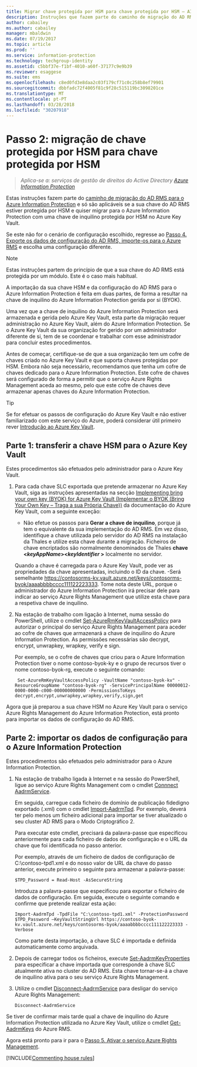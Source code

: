 ```yaml
---
title: Migrar chave protegida por HSM para chave protegida por HSM – AIP
description: Instruções que fazem parte do caminho de migração do AD RMS para o Azure Information Protection e só são aplicáveis se a sua chave do AD RMS estiver protegida por HSM e quiser migrar para o Azure Information Protection com uma chave de inquilino protegida por HSM no Azure Key Vault.
author: cabailey
ms.author: cabailey
manager: mbaldwin
ms.date: 07/19/2017
ms.topic: article
ms.prod: ''
ms.service: information-protection
ms.technology: techgroup-identity
ms.assetid: c5bbf37e-f1bf-4010-a60f-37177c9e9b39
ms.reviewer: esaggese
ms.suite: ems
ms.openlocfilehash: c8ed0fd3e8daa2c03f179cf71c0c258b8ef79901
ms.sourcegitcommit: dbbfadc72f4005f81c9f28c515119bc3098201ce
ms.translationtype: MT
ms.contentlocale: pt-PT
ms.lasthandoff: 03/28/2018
ms.locfileid: "30207918"
---
```

# <a name="step-2-hsm-protected-key-to-hsm-protected-key-migration"></a>Passo 2: migração de chave protegida por HSM para chave protegida por HSM

>*Aplica-se a: serviços de gestão de direitos do Active Directory [Azure Information Protection](https://azure.microsoft.com/pricing/details/information-protection)*


Estas instruções fazem parte do [caminho de migração do AD RMS para o Azure Information Protection](migrate-from-ad-rms-to-azure-rms.md) e só são aplicáveis se a sua chave do AD RMS estiver protegida por HSM e quiser migrar para o Azure Information Protection com uma chave de inquilino protegida por HSM no Azure Key Vault. 

Se este não for o cenário de configuração escolhido, regresse ao [Passo 4. Exporte os dados de configuração do AD RMS, importe-os para o Azure RMS](migrate-from-ad-rms-phase2.md#step-4-export-configuration-data-from-ad-rms-and-import-it-to-azure-information-protection) e escolha uma configuração diferente.

> [!NOTE]
> Estas instruções partem do princípio de que a sua chave do AD RMS está protegida por um módulo. Este é o caso mais habitual. 

A importação da sua chave HSM e da configuração do AD RMS para o Azure Information Protection é feita em duas partes, de forma a resultar na chave de inquilino do Azure Information Protection gerida por si (BYOK).

Uma vez que a chave de inquilino do Azure Information Protection será armazenada e gerida pelo Azure Key Vault, esta parte da migração requer administração no Azure Key Vault, além do Azure Information Protection. Se o Azure Key Vault da sua organização for gerido por um administrador diferente de si, tem de se coordenar e trabalhar com esse administrador para concluir estes procedimentos.

Antes de começar, certifique-se de que a sua organização tem um cofre de chaves criado no Azure Key Vault e que suporta chaves protegidas por HSM. Embora não seja necessário, recomendamos que tenha um cofre de chaves dedicado para o Azure Information Protection. Este cofre de chaves será configurado de forma a permitir que o serviço Azure Rights Management aceda ao mesmo, pelo que este cofre de chaves deve armazenar apenas chaves do Azure Information Protection.


> [!TIP]
> Se for efetuar os passos de configuração do Azure Key Vault e não estiver familiarizado com este serviço do Azure, poderá considerar útil primeiro rever [Introdução ao Azure Key Vault](https://azure.microsoft.com/documentation/articles/key-vault-get-started/). 


## <a name="part-1-transfer-your-hsm-key-to-azure-key-vault"></a>Parte 1: transferir a chave HSM para o Azure Key Vault

Estes procedimentos são efetuados pelo administrador para o Azure Key Vault.

1. Para cada chave SLC exportada que pretende armazenar no Azure Key Vault, siga as instruções apresentadas na secção [Implementing bring your own key (BYOK) for Azure Key Vault (Implementar o BYOK (Bring Your Own Key – Traga a sua Própria Chave))](https://azure.microsoft.com/documentation/articles/key-vault-hsm-protected-keys/#implementing-bring-your-own-key-byok-for-azurekey-vault) da documentação do Azure Key Vault, com a seguinte exceção:

    - Não efetue os passos para **Gerar a chave de inquilino**, porque já tem o equivalente da sua implementação do AD RMS. Em vez disso, identifique a chave utilizada pelo servidor do AD RMS na instalação da Thales e utilize esta chave durante a migração. Ficheiros de chave encriptados são normalmente denominados de Thales **chave <*keyAppName*><*keyIdentifier* >**  localmente no servidor.

    Quando a chave é carregada para o Azure Key Vault, pode ver as propriedades da chave apresentadas, incluindo o ID da chave. -Será semelhante https://contosorms-kv.vault.azure.net/keys/contosorms-byok/aaaabbbbcccc111122223333. Tome nota deste URL, porque o administrador do Azure Information Protection irá precisar dele para indicar ao serviço Azure Rights Management que utilize esta chave para a respetiva chave de inquilino.

2. Na estação de trabalho com ligação à Internet, numa sessão do PowerShell, utilize o cmdlet [Set-AzureRmKeyVaultAccessPolicy](/powershell/module/azurerm.keyvault/set-azurermkeyvaultaccesspolicy) para autorizar o principal do serviço Azure Rights Management para aceder ao cofre de chaves que armazenará a chave de inquilino do Azure Information Protection. As permissões necessárias são decrypt, encrypt, unwrapkey, wrapkey, verify e sign.
    
    Por exemplo, se o cofre de chaves que criou para o Azure Information Protection tiver o nome contoso-byok-ky e o grupo de recursos tiver o nome contoso-byok-rg, execute o seguinte comando:
    
        Set-AzureRmKeyVaultAccessPolicy -VaultName "contoso-byok-kv" -ResourceGroupName "contoso-byok-rg" -ServicePrincipalName 00000012-0000-0000-c000-000000000000 -PermissionsToKeys decrypt,encrypt,unwrapkey,wrapkey,verify,sign,get


Agora que já preparou a sua chave HSM no Azure Key Vault para o serviço Azure Rights Management do Azure Information Protection, está pronto para importar os dados de configuração do AD RMS.

## <a name="part-2-import-the-configuration-data-to-azure-information-protection"></a>Parte 2: importar os dados de configuração para o Azure Information Protection

Estes procedimentos são efetuados pelo administrador para o Azure Information Protection.

1. Na estação de trabalho ligada à Internet e na sessão do PowerShell, ligue ao serviço Azure Rights Management com o cmdlet [Connnect AadrmService](/powershell/aadrm/vlatest/connect-aadrmservice).
    
    Em seguida, carregue cada ficheiro de domínio de publicação fidedigno exportado (.xml) com o cmdlet [Import-AadrmTpd](/powershell/aadrm/vlatest/import-aadrmtpd). Por exemplo, deverá ter pelo menos um ficheiro adicional para importar se tiver atualizado o seu cluster AD RMS para o Modo Criptográfico 2.
    
    Para executar este cmdlet, precisará da palavra-passe que especificou anteriormente para cada ficheiro de dados de configuração e o URL da chave que foi identificada no passo anterior.
    
    Por exemplo, através de um ficheiro de dados de configuração de C:\contoso-tpd1.xml e do nosso valor de URL da chave do passo anterior, execute primeiro o seguinte para armazenar a palavra-passe:
    
    ```
    $TPD_Password = Read-Host -AsSecureString
    ```
    
    Introduza a palavra-passe que especificou para exportar o ficheiro de dados de configuração. Em seguida, execute o seguinte comando e confirme que pretende realizar esta ação:
    
    ```
    Import-AadrmTpd -TpdFile "C:\contoso-tpd1.xml" -ProtectionPassword $TPD_Password –KeyVaultStringUrl https://contoso-byok-kv.vault.azure.net/keys/contosorms-byok/aaaabbbbcccc111122223333 -Verbose
    ```
    
    Como parte desta importação, a chave SLC é importada e definida automaticamente como arquivada.

2.  Depois de carregar todos os ficheiros, execute [Set-AadrmKeyProperties](/powershell/module/aadrm/set-aadrmkeyproperties) para especificar a chave importada que corresponde à chave SLC atualmente ativa no cluster do AD RMS. Esta chave tornar-se-á a chave de inquilino ativa para o seu serviço Azure Rights Management.

3.  Utilize o cmdlet [Disconnect-AadrmService](/powershell/aadrm/vlatest/disconnect-aadrmservice) para desligar do serviço Azure Rights Management:

    ```
    Disconnect-AadrmService
    ```

Se tiver de confirmar mais tarde qual a chave de inquilino do Azure Information Protection utilizada no Azure Key Vault, utilize o cmdlet [Get-AadrmKeys](/powershell/aadrm/vlatest/get-aadrmkeys) do Azure RMS.

Agora está pronto para ir para o [Passo 5. Ativar o serviço Azure Rights Management](migrate-from-ad-rms-phase2.md#step-5-activate-the-azure-rights-management-service).

[!INCLUDE[Commenting house rules](../includes/houserules.md)]

